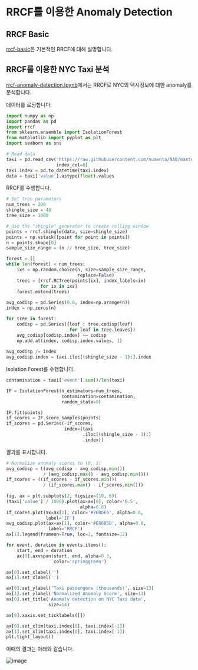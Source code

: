 # RRCF를 이용한 Anomaly Detection

## RRCF Basic

[rrcf-basic](https://github.com/kyopark2014/ML-anomaly-detection/blob/main/rrcf/rrcf-basic.md)은 기본적인 RRCF에 대해 설명합니다.

## RRCF를 이용한 NYC Taxi 분석

[rrcf-anomaly-detection.ipynb](https://github.com/kyopark2014/ML-anomaly-detection/tree/main/rrcf)에서는 RRCF로 NYC의 텍시정보에 대한 anomaly를 분석합니다. 

데이터를 로딩합니다.

```python
import numpy as np
import pandas as pd
import rrcf
from sklearn.ensemble import IsolationForest
from matplotlib import pyplot as plt
import seaborn as sns

# Read data
taxi = pd.read_csv('https://raw.githubusercontent.com/numenta/NAB/master/data/realKnownCause/nyc_taxi.csv',
                   index_col=0)
taxi.index = pd.to_datetime(taxi.index)
data = taxi['value'].astype(float).values
```

RRCF를 수행합니다.

```python
# Set tree parameters
num_trees = 200
shingle_size = 48
tree_size = 1000

# Use the "shingle" generator to create rolling window
points = rrcf.shingle(data, size=shingle_size)
points = np.vstack([point for point in points])
n = points.shape[0]
sample_size_range = (n // tree_size, tree_size)

forest = []
while len(forest) < num_trees:
    ixs = np.random.choice(n, size=sample_size_range,
                           replace=False)
    trees = [rrcf.RCTree(points[ix], index_labels=ix)
             for ix in ixs]
    forest.extend(trees)
    
avg_codisp = pd.Series(0.0, index=np.arange(n))
index = np.zeros(n)

for tree in forest:
    codisp = pd.Series({leaf : tree.codisp(leaf)
                        for leaf in tree.leaves})
    avg_codisp[codisp.index] += codisp
    np.add.at(index, codisp.index.values, 1)
    
avg_codisp /= index
avg_codisp.index = taxi.iloc[(shingle_size - 1):].index
```

Isolation Forest를 수행합니다.

```python
contamination = taxi['event'].sum()/len(taxi)

IF = IsolationForest(n_estimators=num_trees,
                     contamination=contamination,
                     random_state=0)

IF.fit(points)
if_scores = IF.score_samples(points)
if_scores = pd.Series(-if_scores,
                      index=(taxi
                             .iloc[(shingle_size - 1):]
                             .index))
```

결과를 표시합니다.

```python
# Normalize anomaly scores to (0, 1)
avg_codisp = ((avg_codisp - avg_codisp.min())
              / (avg_codisp.max() - avg_codisp.min()))
if_scores = ((if_scores - if_scores.min())
              / (if_scores.max() - if_scores.min()))
              
fig, ax = plt.subplots(2, figsize=(10, 6))
(taxi['value'] / 1000).plot(ax=ax[0], color='0.5',
                            alpha=0.8)
if_scores.plot(ax=ax[1], color='#7EBDE6', alpha=0.8,
               label='IF')
avg_codisp.plot(ax=ax[1], color='#E8685D', alpha=0.8,
                label='RRCF')
ax[1].legend(frameon=True, loc=2, fontsize=12)

for event, duration in events.items():
    start, end = duration
    ax[0].axvspan(start, end, alpha=0.3,
                  color='springgreen')

ax[0].set_xlabel('')
ax[1].set_xlabel('')

ax[0].set_ylabel('Taxi passengers (thousands)', size=13)
ax[1].set_ylabel('Normalized Anomaly Score', size=13)
ax[0].set_title('Anomaly detection on NYC Taxi data',
                size=14)

ax[0].xaxis.set_ticklabels([])

ax[0].set_xlim(taxi.index[0], taxi.index[-1])
ax[1].set_xlim(taxi.index[0], taxi.index[-1])
plt.tight_layout()
```

이때의 결과는 아래와 같습니다.

![image](https://user-images.githubusercontent.com/52392004/229655838-8699fe0d-3dc0-4beb-a7f3-cdf400c49946.png)
